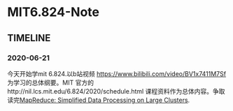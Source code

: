 # MIT6.824-Note

## TIMELINE

### 2020-06-21

今天开始学mit 6.824.以b站视频 https://www.bilibili.com/video/BV1x7411M7Sf 为学习的总体纲要。MIT 官方的http://nil.lcs.mit.edu/6.824/2020/schedule.html 课程资料作为总体内容。争取读完[MapReduce: Simplified Data Processing on Large Clusters](http://nil.lcs.mit.edu/6.824/2020/papers/mapreduce.pdf).

